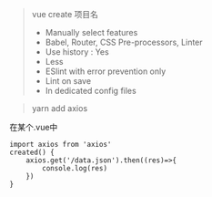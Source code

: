 > vue create 项目名
>
> - Manually select features
> - Babel, Router, CSS Pre-processors, Linter
> - Use history : Yes
> - Less
> - ESlint with error prevention only
> - Lint on save
> - In dedicated config files

> yarn add axios

在某个.vue中

```vue
import axios from 'axios'
created() {
	axios.get('/data.json').then((res)=>{
		console.log(res)
	})
}
```

